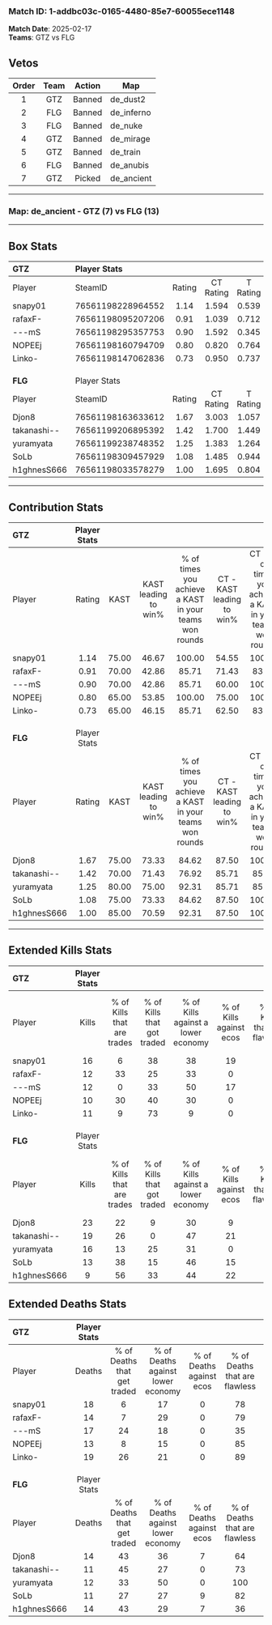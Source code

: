 ### Match ID: 1-addbc03c-0165-4480-85e7-60055ece1148  
**Match Date**: 2025-02-17  
**Teams**: GTZ vs FLG  

## Vetos  

| Order | Team | Action | Map |
| :---: | :--: | :----: | --- |
| 1 | GTZ | Banned | de_dust2 |
| 2 | FLG | Banned | de_inferno |
| 3 | FLG | Banned | de_nuke |
| 4 | GTZ | Banned | de_mirage |
| 5 | GTZ | Banned | de_train |
| 6 | FLG | Banned | de_anubis |
| 7 | GTZ | Picked | de_ancient |

---  

### **Map**: de_ancient - GTZ (7) vs FLG (13)  
---  

## Box Stats  

| **GTZ**     | Player Stats      |        |           |          |       |       |       |         |        |      |     |
| :- | :- | :-: | :-: | :-: | :-: | :-: | :-: | :-: | :-: | :-: | :-: |
| Player      | SteamID           | Rating | CT Rating | T Rating | KAST  |  ADR  | Kills | Assists | Deaths | K/D  | HS% |
| snapy01     | 76561198228964552 |  1.14  |   1.594   |  0.539   | 75.00 | 92.4  |  16   |    5    |   18   | 0.89 | 62  |
| rafaxF-     | 76561198095207206 |  0.91  |   1.039   |  0.712   | 70.00 | 52.8  |  12   |    4    |   14   | 0.86 | 33  |
| ---mS       | 76561198295357753 |  0.90  |   1.592   |  0.345   | 70.00 | 72.5  |  12   |    6    |   17   | 0.71 | 75  |
| NOPEEj      | 76561198160794709 |  0.80  |   0.820   |  0.764   | 65.00 | 53.3  |  10   |    1    |   13   | 0.77 | 50  |
| Linko-      | 76561198147062836 |  0.73  |   0.950   |  0.737   | 65.00 | 65.4  |  11   |    3    |   19   | 0.58 | 81  |
|             |                   |        |           |          |       |       |       |         |        |      |     |
|             |                   |        |           |          |       |       |       |         |        |      |     |
|             |                   |        |           |          |       |       |       |         |        |      |     |
| **FLG**     | Player Stats      |        |           |          |       |       |       |         |        |      |     |
| Player      | SteamID           | Rating | CT Rating | T Rating | KAST  |  ADR  | Kills | Assists | Deaths | K/D  | HS% |
| Djon8       | 76561198163633612 |  1.67  |   3.003   |  1.057   | 75.00 | 125.1 |  23   |    8    |   14   | 1.64 | 47  |
| takanashi-- | 76561199206895392 |  1.42  |   1.700   |  1.449   | 70.00 | 92.1  |  19   |    4    |   11   | 1.73 | 68  |
| yuramyata   | 76561199238748352 |  1.25  |   1.383   |  1.264   | 80.00 | 70.7  |  16   |    2    |   12   | 1.33 | 43  |
| SoLb        | 76561198309457929 |  1.08  |   1.485   |  0.944   | 75.00 | 60.1  |  13   |    2    |   11   | 1.18 | 38  |
| h1ghnesS666 | 76561198033578279 |  1.00  |   1.695   |  0.804   | 85.00 | 75.4  |   9   |   12    |   14   | 0.64 | 55  |
---  

## Contribution Stats  

| **GTZ**     | Player Stats |       |                      |                                                        |                           |                                                             |                          |                                                            |
| :- | :-: | :-: | :-: | :-: | :-: | :-: | :-: | :-: |
| Player      |    Rating    | KAST  | KAST leading to win% | % of times you achieve a KAST in your teams won rounds | CT - KAST leading to win% | CT - % of times you achieve a KAST in your teams won rounds | T - KAST leading to win% | T - % of times you achieve a KAST in your teams won rounds |
| snapy01     |     1.14     | 75.00 |        46.67         |                         100.00                         |           54.55           |                           100.00                            |          25.00           |                           100.00                           |
| rafaxF-     |     0.91     | 70.00 |        42.86         |                         85.71                          |           71.43           |                            83.33                            |          14.29           |                           100.00                           |
| ---mS       |     0.90     | 70.00 |        42.86         |                         85.71                          |           60.00           |                           100.00                            |           0.00           |                            0.00                            |
| NOPEEj      |     0.80     | 65.00 |        53.85         |                         100.00                         |           75.00           |                           100.00                            |          20.00           |                           100.00                           |
| Linko-      |     0.73     | 65.00 |        46.15         |                         85.71                          |           62.50           |                            83.33                            |          20.00           |                           100.00                           |
|             |              |       |                      |                                                        |                           |                                                             |                          |                                                            |
|             |              |       |                      |                                                        |                           |                                                             |                          |                                                            |
|             |              |       |                      |                                                        |                           |                                                             |                          |                                                            |
| **FLG**     | Player Stats |       |                      |                                                        |                           |                                                             |                          |                                                            |
| Player      |    Rating    | KAST  | KAST leading to win% | % of times you achieve a KAST in your teams won rounds | CT - KAST leading to win% | CT - % of times you achieve a KAST in your teams won rounds | T - KAST leading to win% | T - % of times you achieve a KAST in your teams won rounds |
| Djon8       |     1.67     | 75.00 |        73.33         |                         84.62                          |           87.50           |                           100.00                            |          57.14           |                           66.67                            |
| takanashi-- |     1.42     | 70.00 |        71.43         |                         76.92                          |           85.71           |                            85.71                            |          57.14           |                           66.67                            |
| yuramyata   |     1.25     | 80.00 |        75.00         |                         92.31                          |           85.71           |                            85.71                            |          66.67           |                           100.00                           |
| SoLb        |     1.08     | 75.00 |        73.33         |                         84.62                          |           87.50           |                           100.00                            |          57.14           |                           66.67                            |
| h1ghnesS666 |     1.00     | 85.00 |        70.59         |                         92.31                          |           87.50           |                           100.00                            |          55.56           |                           83.33                            |
---  

## Extended Kills Stats  

| **GTZ**     | Player Stats |                            |                            |                                    |                         |                              |                                 |                                       |                    |           |
| :- | :-: | :-: | :-: | :-: | :-: | :-: | :-: | :-: | :-: | :-: |
| Player      |    Kills     | % of Kills that are trades | % of Kills that got traded | % of Kills against a lower economy | % of Kills against ecos | % of Kills that are flawless | % of Kills that are close duels | % of Kills that are assisted by flash | Pistol Round Kills | AWP Kills |
| snapy01     |      16      |             6              |             38             |                 38                 |           19            |              63              |                0                |                   6                   |         2          |     0     |
| rafaxF-     |      12      |             33             |             25             |                 33                 |            0            |              67              |               25                |                   8                   |         0          |     7     |
| ---mS       |      12      |             0              |             33             |                 50                 |           17            |              75              |                8                |                   0                   |         0          |     0     |
| NOPEEj      |      10      |             30             |             40             |                 30                 |            0            |              70              |                0                |                   0                   |         1          |     0     |
| Linko-      |      11      |             9              |             73             |                 9                  |            0            |              73              |                0                |                   0                   |         1          |     0     |
|             |              |                            |                            |                                    |                         |                              |                                 |                                       |                    |           |
|             |              |                            |                            |                                    |                         |                              |                                 |                                       |                    |           |
|             |              |                            |                            |                                    |                         |                              |                                 |                                       |                    |           |
| **FLG**     | Player Stats |                            |                            |                                    |                         |                              |                                 |                                       |                    |           |
| Player      |    Kills     | % of Kills that are trades | % of Kills that got traded | % of Kills against a lower economy | % of Kills against ecos | % of Kills that are flawless | % of Kills that are close duels | % of Kills that are assisted by flash | Pistol Round Kills | AWP Kills |
| Djon8       |      23      |             22             |             9              |                 30                 |            9            |              65              |                4                |                   4                   |         4          |     0     |
| takanashi-- |      19      |             26             |             0              |                 47                 |           21            |              68              |               11                |                   5                   |         2          |     0     |
| yuramyata   |      16      |             13             |             25             |                 31                 |            0            |              75              |                0                |                   0                   |         3          |     4     |
| SoLb        |      13      |             38             |             15             |                 46                 |           15            |              69              |                0                |                   0                   |         1          |     0     |
| h1ghnesS666 |      9       |             56             |             33             |                 44                 |           22            |              78              |                0                |                  11                   |         0          |     0     |
## Extended Deaths Stats  

| **GTZ**     | Player Stats |                             |                                   |                          |                               |                            |                           |               |
| :- | :-: | :-: | :-: | :-: | :-: | :-: | :-: | :-: |
| Player      |    Deaths    | % of Deaths that get traded | % of Deaths against lower economy | % of Deaths against ecos | % of Deaths that are flawless | % of Deaths that are close | % of Deaths while blinded | Deaths to AWP |
| snapy01     |      18      |              6              |                17                 |            0             |              78               |             6              |             6             |       1       |
| rafaxF-     |      14      |              7              |                29                 |            0             |              79               |             0              |             0             |       1       |
| ---mS       |      17      |             24              |                18                 |            0             |              35               |             12             |             6             |       1       |
| NOPEEj      |      13      |              8              |                15                 |            0             |              85               |             0              |             0             |       0       |
| Linko-      |      19      |             26              |                21                 |            0             |              89               |             0              |             5             |       1       |
|             |              |                             |                                   |                          |                               |                            |                           |               |
|             |              |                             |                                   |                          |                               |                            |                           |               |
|             |              |                             |                                   |                          |                               |                            |                           |               |
| **FLG**     | Player Stats |                             |                                   |                          |                               |                            |                           |               |
| Player      |    Deaths    | % of Deaths that get traded | % of Deaths against lower economy | % of Deaths against ecos | % of Deaths that are flawless | % of Deaths that are close | % of Deaths while blinded | Deaths to AWP |
| Djon8       |      14      |             43              |                36                 |            7             |              64               |             7              |             0             |       1       |
| takanashi-- |      11      |             45              |                27                 |            0             |              73               |             9              |             0             |       0       |
| yuramyata   |      12      |             33              |                50                 |            0             |              100              |             0              |            17             |       2       |
| SoLb        |      11      |             27              |                27                 |            9             |              82               |             0              |             0             |       3       |
| h1ghnesS666 |      14      |             43              |                29                 |            7             |              36               |             14             |             0             |       1       |

